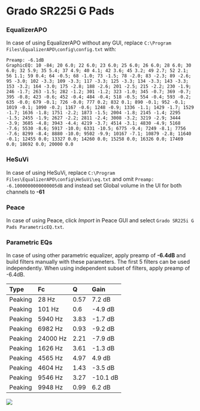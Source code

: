 # Grado SR225i G Pads

### EqualizerAPO
In case of using EqualizerAPO without any GUI, replace `C:\Program Files\EqualizerAPO\config\config.txt`
with:
```
Preamp: -6.1dB
GraphicEQ: 10 -84; 20 6.0; 22 6.0; 23 6.0; 25 6.0; 26 6.0; 28 6.0; 30 6.0; 32 5.9; 35 5.4; 37 4.9; 40 4.1; 42 3.6; 45 3.2; 49 2.7; 52 2.1; 56 1.1; 59 0.4; 64 -0.5; 68 -1.0; 73 -1.5; 78 -2.0; 83 -2.3; 89 -2.6; 95 -3.0; 102 -3.3; 109 -3.3; 117 -3.3; 125 -3.3; 134 -3.3; 143 -3.3; 153 -3.2; 164 -3.0; 175 -2.8; 188 -2.6; 201 -2.5; 215 -2.2; 230 -1.9; 246 -1.7; 263 -1.5; 282 -1.2; 301 -1.2; 323 -1.0; 345 -0.7; 369 -0.7; 395 -0.8; 423 -0.6; 452 -0.4; 484 -0.4; 518 -0.5; 554 -0.4; 593 -0.2; 635 -0.0; 679 -0.1; 726 -0.0; 777 0.2; 832 0.1; 890 -0.1; 952 -0.1; 1019 -0.1; 1090 -0.2; 1167 -0.6; 1248 -0.9; 1336 -1.1; 1429 -1.7; 1529 -1.7; 1636 -1.8; 1751 -2.2; 1873 -1.5; 2004 -1.8; 2145 -1.4; 2295 -1.5; 2455 -1.9; 2627 -2.2; 2811 -2.4; 3008 -3.2; 3219 -2.9; 3444 -3.9; 3685 -4.8; 3943 -4.4; 4219 -3.7; 4514 -3.1; 4830 -4.9; 5168 -7.6; 5530 -8.6; 5917 -10.0; 6331 -10.5; 6775 -9.4; 7249 -8.1; 7756 -7.6; 8299 -8.4; 8880 -10.0; 9502 -9.9; 10167 -7.1; 10879 -2.8; 11640 -0.1; 12455 0.0; 13327 0.0; 14260 0.0; 15258 0.0; 16326 0.0; 17469 0.0; 18692 0.0; 20000 0.0
```

### HeSuVi
In case of using HeSuVi, replace `C:\Program Files\EqualizerAPO\config\HeSuVi\eq.txt` and omit `Preamp:
-6.1000000000000005dB` and instead set Global volume in the UI for both channels to **-61**

### Peace
In case of using Peace, click *Import* in Peace GUI and select `Grado SR225i G Pads ParametricEQ.txt`.

### Parametric EQs
In case of using other parametric equalizer, apply preamp of **-6.4dB** and build filters manually
with these parameters. The first 5 filters can be used independently.
When using independent subset of filters, apply preamp of -6.4dB.

| Type    | Fc       |    Q | Gain     |
|:--------|:---------|:-----|:---------|
| Peaking | 28 Hz    | 0.57 | 7.2 dB   |
| Peaking | 101 Hz   | 0.6  | -4.9 dB  |
| Peaking | 5940 Hz  | 3.83 | -1.7 dB  |
| Peaking | 6982 Hz  | 0.93 | -9.2 dB  |
| Peaking | 24000 Hz | 2.21 | -7.9 dB  |
| Peaking | 1626 Hz  | 3.61 | -1.3 dB  |
| Peaking | 4565 Hz  | 4.97 | 4.9 dB   |
| Peaking | 4604 Hz  | 1.43 | -3.5 dB  |
| Peaking | 9546 Hz  | 3.27 | -10.1 dB |
| Peaking | 9948 Hz  | 0.99 | 6.2 dB   |

![](https://raw.githubusercontent.com/jaakkopasanen/AutoEq/master/results/innerfidelity/sbaf-serious/Grado%20SR225i%20G%20Pads/Grado%20SR225i%20G%20Pads.png)